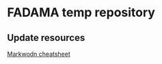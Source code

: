 # FADAMA temp repository

## Update resources
[Markwodn cheatsheet](https://github.com/adam-p/markdown-here/wiki/Markdown-Cheatsheet)


